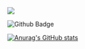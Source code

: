 <img src="https://img.shields.io/badge/42Seoul-000000?style=flat-square&logo=42&logoColor=white"/>

![Github Badge](https://img.shields.io/badge/Github-grey?style=flat&logo=github&logoColor=white&link=https://github.com/Resister-boy/)

[![Anurag's GitHub stats](https://github-readme-stats.vercel.app/api?username=Resister-boy)](https://github.com/anuraghazra/github-readme-stats)

